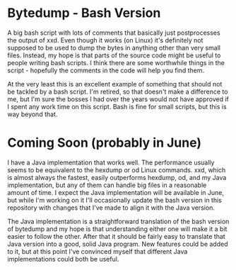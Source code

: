 # Bytedump - Bash Version

A big bash script with lots of comments that basically just postprocesses the
output of xxd. Even though it works (on Linux) it's definitely not supposed to
be used to dump the bytes in anything other than very small files. Instead, my
hope is that parts of the source code might be useful to people writing bash
scripts. I think there are some worthwhile things in the script - hopefully
the comments in the code will help you find them.

At the very least this is an excellent example of something that should not be
tackled by a bash script. I'm retired, so that doesn't make a difference to me,
but I'm sure the bosses I had over the years would not have approved if I spent
any work time on this script. Bash is fine for small scripts, but this is way
beyond that.

# Coming Soon (probably in June)

I have a Java implementation that works well. The performance usually seems to
be equivalent to the hexdump or od Linux commands. xxd, which is almost always
the fastest, easily outperforms hexdump, od, and my Java implementation, but
any of them can handle big files in a reasonable amount of time. I expect the
Java implementation will be available in June, but while I'm working on it I'll
occasionally update the bash version in this repository with changes that I've
made to align it with the Java version.

The Java implementation is a straightforward translation of the bash version of
bytedump and my hope is that understanding either one will make it a bit easier
to follow the other. After that it should be fairly easy to translate that Java
version into a good, solid Java program. New features could be added to it, but
at this point I've convinced myself that different Java implementations could
both be useful.

